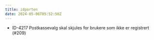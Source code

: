```yaml
---
title: idporten
date: 2024-05-06T05:52:50Z
---
```

- ID-4217 Postkassevalg skal skjules for brukere som ikke er registrert (#209)

